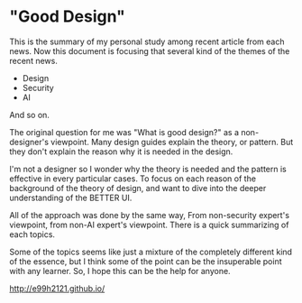 "Good Design"
=======

This is the summary of my personal study among recent article from each news. Now this document is focusing that several kind of the themes of the recent news.

- Design
- Security
- AI

And so on. 

The original question for me was "What is good design?" as a non-designer's viewpoint. Many design guides explain the theory, or pattern. But they don't explain the reason why it is needed in the design. 

I'm not a designer so I wonder why the theory is needed and the pattern is effective in every particular cases. To focus on each reason of the background of the theory of design, and want to dive into the deeper understanding of the BETTER UI.

All of the approach was done by the same way, From non-security expert's viewpoint, from non-AI expert's viewpoint. There is a quick summarizing of each topics.

Some of the topics seems like just a mixture of the completely different kind of the essence, but I think some of the point can be the insuperable point with any learner. So, I hope this can be the help for anyone.


http://e99h2121.github.io/

